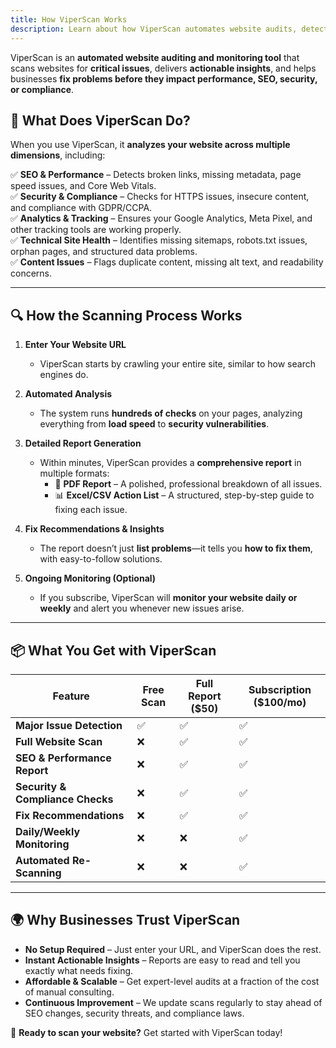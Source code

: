 ```yaml
---
title: How ViperScan Works
description: Learn about how ViperScan automates website audits, detects issues, and provides actionable insights.
---
```



ViperScan is an **automated website auditing and monitoring tool** that scans websites for **critical issues**, delivers **actionable insights**, and helps businesses **fix problems before they impact performance, SEO, security, or compliance**.

## 🚀 What Does ViperScan Do?
When you use ViperScan, it **analyzes your website across multiple dimensions**, including:

✅ **SEO & Performance** – Detects broken links, missing metadata, page speed issues, and Core Web Vitals.  
✅ **Security & Compliance** – Checks for HTTPS issues, insecure content, and compliance with GDPR/CCPA.  
✅ **Analytics & Tracking** – Ensures your Google Analytics, Meta Pixel, and other tracking tools are working properly.  
✅ **Technical Site Health** – Identifies missing sitemaps, robots.txt issues, orphan pages, and structured data problems.  
✅ **Content Issues** – Flags duplicate content, missing alt text, and readability concerns.  

---

## 🔍 How the Scanning Process Works

1. **Enter Your Website URL**  
   - ViperScan starts by crawling your entire site, similar to how search engines do.

2. **Automated Analysis**  
   - The system runs **hundreds of checks** on your pages, analyzing everything from **load speed** to **security vulnerabilities**.

3. **Detailed Report Generation**  
   - Within minutes, ViperScan provides a **comprehensive report** in multiple formats:
     - 📄 **PDF Report** – A polished, professional breakdown of all issues.  
     - 📊 **Excel/CSV Action List** – A structured, step-by-step guide to fixing each issue.  

4. **Fix Recommendations & Insights**  
   - The report doesn’t just **list problems**—it tells you **how to fix them**, with easy-to-follow solutions.

5. **Ongoing Monitoring (Optional)**  
   - If you subscribe, ViperScan will **monitor your website daily or weekly** and alert you whenever new issues arise.

---

## 📦 What You Get with ViperScan

| Feature | Free Scan | Full Report ($50) | Subscription ($100/mo) |
|---------|----------|------------------|------------------|
| **Major Issue Detection** | ✅ | ✅ | ✅ |
| **Full Website Scan** | ❌ | ✅ | ✅ |
| **SEO & Performance Report** | ❌ | ✅ | ✅ |
| **Security & Compliance Checks** | ❌ | ✅ | ✅ |
| **Fix Recommendations** | ❌ | ✅ | ✅ |
| **Daily/Weekly Monitoring** | ❌ | ❌ | ✅ |
| **Automated Re-Scanning** | ❌ | ❌ | ✅ |

---

## 🌍 Why Businesses Trust ViperScan

- **No Setup Required** – Just enter your URL, and ViperScan does the rest.  
- **Instant Actionable Insights** – Reports are easy to read and tell you exactly what needs fixing.  
- **Affordable & Scalable** – Get expert-level audits at a fraction of the cost of manual consulting.  
- **Continuous Improvement** – We update scans regularly to stay ahead of SEO changes, security threats, and compliance laws.

🚀 **Ready to scan your website?** Get started with ViperScan today!
